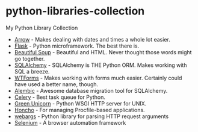 # python-libraries-collection
My Python Library Collection


* [Arrow](http://crsmithdev.com/arrow/) - Makes dealing with dates and times a whole lot easier.
* [Flask](http://flask.pocoo.org/) - Python microframework. The best there is. 
* [Beautiful Soup](http://www.crummy.com/software/BeautifulSoup/bs4/doc/) - Beautiful and HTML. Never thought those words might go together.
* [SQLAlchemy](http://www.sqlalchemy.org/) - SQLAlchemy is THE Python ORM. Makes working with SQL a breeze.
* [WTForms](https://wtforms.readthedocs.org/en/latest/) - Makes working with forms much easier. Certainly could have used a better name, though. 
* [Alembic](https://alembic.readthedocs.org/en/latest/) - Awesome database migration tool for SQLAlchemy.
* [Celery](https://celery.readthedocs.org/en/latest/) - Best task queue for Python.
* [Green Unicorn](http://gunicorn.org/) - Python WSGI HTTP server for UNIX.
* [Honcho](https://github.com/nickstenning/honcho) - For managing Procfile-based applications.
* [webargs](https://github.com/sloria/webargs) - Python library for parsing HTTP request arguments
* [Selenium](https://github.com/SeleniumHQ/selenium) - A browser automation framework
